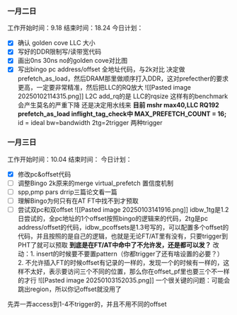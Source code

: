 ### 一月二日
工作开始时间：9.18  结束时间：18.24
今日计划：
- [x] 确认 golden cove LLC 大小
- [x] 写好的DDR限制写/读带宽代码
- [x] 画出0ns 30ns no的golden cove对比图
- [x] 写出bingo pc address/offset 全地址代码，与2k对比 
决定做prefetch_as_load，然后DRAM那里做顺序打入DDR，这对prefecther的要求更高，一定要非常精准，然后把LLC的RQ放大
![[Pasted image 20250102114315.png]]
L2C add_rq的是 LLC的rqsize 
这样有的benchmark会产生莫名的严重下降
还是决定用水线来
**目前 mshr max40,LLC RQ192 prefetch_as_load inflight_tag_check中 MAX_PREFETCH_COUNT = 16;**
id = ideal bw=bandwidth 2tg=2trigger 两种trigger

### 一月三日
工作开始时间：10.04  结束时间：
 今日计划：
- [x] 修改pc&offset代码
- [ ] 调整Bingo 2k原来的merge virtual_prefetch 置信度机制
- [ ] spp,pmp pars drrip三篇论文看一篇
- [ ] 理解Bingo为何只有在AT FT中找不到才预取
- [ ] 尝试双pc和双offset
![[Pasted image 20250103141916.png]]
idbw_1tg是1.2日尝试的，全pc地址的1个offset按照bingo的逻辑来的代码，2tg是pc address/offset的代码，idbw_pcoffsets是1.3号写的，可以配置多个offset的代码，并且按照的是自己的逻辑，也就是无论FT/AT里有没有，只要trigger到PHT了就可以预取
**到底是在FT/AT中命中了不允许发，还是都可以发？**
改动：1. insert的时候要不要置pattern（你都trigger了还有啥设置的必要？） 2. 不允许插入FT的时候offset有记录的一样的，发现一个的时候有一样的，这样不太好，表示要访问三个不同的位置，那么你在offset_pf里也要三个不一样的才行
![[Pasted image 20250103152035.png]]
一个很关键的问题：可能会跳出region，所以你记offset就没用了

先弄一弄access到1-4不trigger的，并且不用不同的offset


